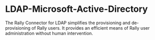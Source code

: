 LDAP-Microsoft-Active-Directory
===============================

The Rally Connector for LDAP simplifies the provisioning and de-provisioning of Rally users. It provides an efficient means of Rally user administration without human intervention.
